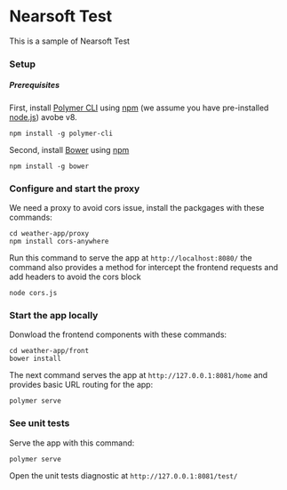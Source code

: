 # Nearsoft Test

This is a sample of Nearsoft Test

### Setup

##### Prerequisites

First, install [Polymer CLI](https://github.com/Polymer/polymer-cli) using
[npm](https://www.npmjs.com) (we assume you have pre-installed [node.js](https://nodejs.org)) avobe v8.

    npm install -g polymer-cli

Second, install [Bower](https://bower.io/) using [npm](https://www.npmjs.com)

    npm install -g bower

### Configure and start the proxy

We need a proxy to avoid cors issue, install the packgages with these commands:

    cd weather-app/proxy
    npm install cors-anywhere

Run this command to serve the app at `http://localhost:8080/` the command also provides a method for
intercept the frontend requests and add headers to avoid the cors block

    node cors.js

### Start the app locally

Donwload the frontend components with these commands:

    cd weather-app/front
    bower install

The next command serves the app at `http://127.0.0.1:8081/home` and provides basic URL
routing for the app:

    polymer serve

### See unit tests

Serve the app with this command:

    polymer serve

Open the unit tests diagnostic at `http://127.0.0.1:8081/test/`

